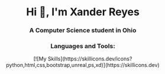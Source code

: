 <h1 align="center">Hi 👋, I'm Xander Reyes</h1>
<h3 align="center">A Computer Science student in Ohio</h3>

<h3 align="center">Languages and Tools:</h3>
<p align="center">[![My Skills](https://skillicons.dev/icons?python,html,css,bootstrap,unreal,ps,xd)](https://skillicons.dev)</p>
